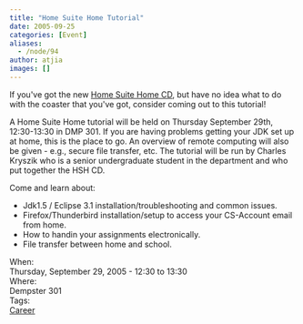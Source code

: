 ```yaml
---
title: "Home Suite Home Tutorial"
date: 2005-09-25
categories: [Event]
aliases:
  - /node/94
author: atjia
images: []
---
```


<div class="field field-name-body field-type-text-with-summary field-label-hidden"><div class="field-items"><div class="field-item even"><p>If you&apos;ve got the new <a href="http://www.cs.ubc.ca/local/computing/software/hsh/">Home Suite Home CD</a>, but have no idea what to do with the coaster that you&apos;ve got, consider coming out to this tutorial!</p>
<p>A Home Suite Home tutorial will be held on Thursday September 29th, 12:30-13:30 in DMP 301. If you are having problems getting your JDK set up at home, this is the place to go. An overview of remote computing will also be given - e.g., secure file transfer, etc. The tutorial will be run by Charles Kryszik who is a senior undergraduate student in the department and who put together the HSH CD.</p>
<p>Come and learn about:</p>
<ul>
<li>Jdk1.5 / Eclipse 3.1 installation/troubleshooting and common issues.
</li><li>Firefox/Thunderbird installation/setup to access your CS-Account email from home.
</li><li>How to handin your assignments electronically.
</li><li>File transfer between home and school.
</li></ul>
<!--break--></div></div></div><div class="field field-name-field-dates field-type-datetime field-label-above"><div class="field-label">When:&#xA0;</div><div class="field-items"><div class="field-item even"><span class="date-display-single">Thursday, September 29, 2005 - <span class="date-display-range"><span class="date-display-start">12:30</span> to <span class="date-display-end">13:30</span></span></span></div></div></div><div class="field field-name-field-location field-type-text field-label-above"><div class="field-label">Where:&#xA0;</div><div class="field-items"><div class="field-item even">Dempster 301</div></div></div>    <footer>
    <div class="field field-name-field-tags field-type-taxonomy-term-reference field-label-above"><div class="field-label">Tags:&#xA0;</div><div class="field-items"><div class="field-item even"><a href="/career">Career</a></div></div></div>      </footer>
